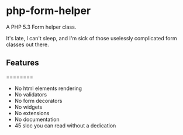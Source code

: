 # php-form-helper

A PHP 5.3 Form helper class.

It's late, I can't sleep, and I'm sick of those
uselessly complicated form classes out there.

## Features
========

- No html elements rendering
- No validators
- No form decorators
- No widgets
- No extensions
- No documentation
- 45 sloc you can read without a dedication

